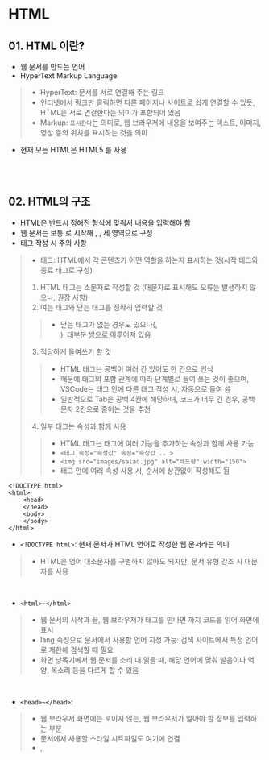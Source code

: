 # HTML
## 01. HTML 이란?
* 웹 문서를 만드는 언어
* HyperText Markup Language
> * HyperText: 문서를 서로 연결해 주는 링크
> * 인터넷에서 링크만 클릭하면 다른 페이지나 사이트로 쉽게 연결할 수 있듯, HTML은 서로 연결한다는 의미가 포함되어 있음
> * Markup: `표시한다`는 의미로, 웹 브라우저에 내용을 보여주는 텍스트, 이미지, 영상 등의 위치를 표시하는 것을 의미
* 현재 모든 HTML은 HTML5 를 사용

</br>
</br>

## 02. HTML의 구조
* HTML은 반드시 정해진 형식에 맞춰서 내용을 입력해야 함
* 웹 문서는 보통 <!DOCTYPE html>로 시작해 <html>, <head>, <body> 세 영역으로 구성
* 태그 작성 시 주의 사항
> * 태그: HTML에서 각 콘텐츠가 어떤 역할을 하는지 표시하는 것(시작 태그와 종료 태그로 구성)
> 1. HTML 태그는 소문자로 작성할 것 (대문자로 표시해도 오류는 발생하지 않으나, 권장 사항)
> 2. 여는 태그와 닫는 태그를 정확히 입력할 것
>> * 닫는 태그가 없는 경우도 있으나(<img>, <br>), 대부분 쌍으로 이루어져 있음
> 3. 적당하게 들여쓰기 할 것
>> * HTML 태그는 공백이 여러 칸 있어도 한 칸으로 인식
>> * 때문에 태그의 포함 관계에 따라 단계별로 들여 쓰는 것이 좋으며, VSCode는 태그 안에 다른 태그 작성 시, 자동으로 들여 씀
>> * 일반적으로 Tab은 공백 4칸에 해당하녀, 코드가 너무 긴 경우, 공백 문자 2칸으로 줄이는 것을 추천
> 4. 일부 태그는 속성과 함께 사용
>> * HTML 태그는 태그에 여러 기능을 추가하는 속성과 함께 사용 가능
>> * `<태그 속성="속성값" 속셩="속성값 ...>` 
>> * `<img src="images/salad.jpg" alt="레드향" width="150">`
>> * 태그 안에 여러 속성 사용 시, 순서에 상관없이 작성해도 됨

```
<!DOCTYPE html>
<html>
    <head>
    </head>
    <body>
    </body>
</html>
```

* `<!DOCTYPE html>`: 현재 문서가 HTML 언어로 작성한 웹 문서라는 의미
> *  HTML은 영어 대소문자를 구별하지 않아도 되지만, 문서 유형 강조 시 대문자를 사용

</br>

* `<html>~</html>`
> * 웹 문서의 시작과 끝, 웹 브라우저가 <html> 태그를 만나면 </html>까지 코드를 읽어 화면에 표시
> * lang 속성으로 문서에서 사용할 언어 지정 가능: 검색 사이트에서 특정 언어로 제한해 검색할 때 필요
> * 화면 낭독기에서 웹 문서를 소리 내 읽을 때, 해당 언어에 맞춰 발음이나 억양, 목소리 등을 다르게 할 수 있음

</br>

* `<head>~</head>`:
> * 웹 브라우저 화면에는 보이지 않는, 웹 브라우저가 알아야 할 정보를 입력하는 부분
> * 문서에서 사용할 스타일 시트파일도 여기에 연결
> * <meta>, <title> 태그 등이 있음
> * <meta> 태그
>> * 웹 문서와 관련된 정보 지정 시, 사용
>> * 웹 사이트의 키워드, 간단한 설명, 제작자 등의 정보 지정 시 사용 가능
>> * 해당 정보는 검색 엔진에서 사이트 검색 시 참고하며, 검색 엔진에 따라 참고하는 정보가 달라질 수 있음

```
<meta name="keywords" content="html의 구조">
<meta name="description" content="html의 구조를 알아봅시다">
<meta name="author" content="gingerGarden">
```

>* title 태그
>> * 웹 문서의 제목
>> * <title> 태그에서 지정하는 내용은 웹 브라우저의 제목 표시줄에 표시

</br>

* `<body>~</body>`
> * 실제로 웹 브라우저 화면에 나타나는 내용
> * 대부분의 HTML 태그가 위치하는 곳

</br>
</br>



